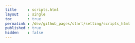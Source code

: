 ```yaml
---
title     : scripts.html
layout    : single
toc       : true
permalink : /dev/github_pages/start/setting/scripts_html
published : true
hidden    : false
---
```


<head>
  <base target="_blank">
</head>



